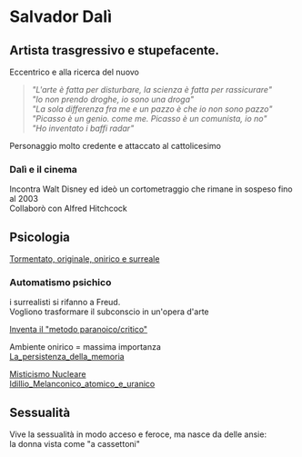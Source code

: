 # Salvador Dalì

## Artista trasgressivo e stupefacente.  
Eccentrico e alla ricerca del nuovo
>*"L'arte è fatta per disturbare, la scienza è fatta per rassicurare"*  
*"Io non prendo droghe, io sono una droga"*  
*"La sola differenza fra me e un pazzo è che io non sono pazzo"*  
*"Picasso è un genio. come me. Picasso è un comunista, io no"*  
>*"Ho inventato i baffi radar"*

Personaggio molto credente e attaccato al cattolicesimo


### Dalì e il cinema 
Incontra Walt Disney ed ideò un cortometraggio che rimane in sospeso fino al 2003  
Collaborò con Alfred Hitchcock 


## Psicologia
<u>Tormentato, originale, onirico e surreale</u> 

### Automatismo psichico
i surrealisti si rifanno a Freud.  
Vogliono trasformare il subconscio in un'opera d'arte

<u>Inventa il "metodo paranoico/critico"</u>  

Ambiente onirico = massima importanza  
[La_persistenza_della_memoria](/notes/La_persistenza_della_memoria)

<u>Misticismo Nucleare</u>  
[Idillio_Melanconico_atomico_e_uranico](/notes/Idillio_Melanconico_atomico_e_uranico)

## Sessualità
Vive la sessualità in modo acceso e feroce, ma nasce da delle ansie:  
la donna vista come "a cassettoni"

